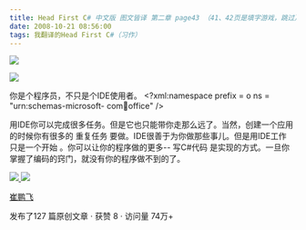 ```yaml
---
title: Head First C# 中文版 图文皆译 第二章 page43 （41、42页是填字游戏，跳过）
date: 2008-10-21 08:56:00
tags: 我翻译的Head First C#（习作）
---
```

![](https://p-blog.csdn.net/images/p_blog_csdn_net/cuipengfei1/EntryImages/20081021/%E6%88%AA%E5%9B%BE00.jpg)

![](https://p-blog.csdn.net/images/p_blog_csdn_net/cuipengfei1/EntryImages/20081021/%E6%88%AA%E5%9B%BE01.jpg)

你是个程序员，不只是个IDE使用者。  <?xml:namespace prefix = o ns = "urn:schemas-microsoft-
com:office:office" />

用IDE你可以完成很多任务。但是它也只能带你走那么远了。当然，创建一个应用的时候你有很多的  重复任务  要做。IDE很善于为你做那些事儿。但是用IDE工作
只是一个开始  。你可以让你的程序做的更多--  写C#代码  是实现的方式。一旦你掌握了编码的窍门，就没有你的程序做不到的了。



[ ![](https://profile.csdnimg.cn/5/2/5/3_cuipengfei1)
![](https://g.csdnimg.cn/static/user-reg-year/1x/11.png)
](https://blog.csdn.net/cuipengfei1)

[ 崔鹏飞 ](https://blog.csdn.net/cuipengfei1)

发布了127 篇原创文章  ·  获赞 8  ·  访问量 74万+

